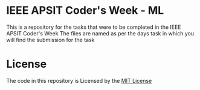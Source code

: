 # IEEE APSIT Coder's Week - ML
This is a repository for the tasks that were to be completed in the IEEE APSIT Coder's Week
The files are named as per the days task in which you will find the submission for the task
# License
The code in this repository is Licensed by the [MIT License](https://github.com/Nova1323/CodersWeek-ML/blob/master/LICENSE)
